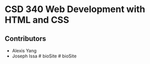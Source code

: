 # CSD 340 Web Development with HTML and CSS
## Contributors
  - Alexis Yang
  - Joseph Issa
#   b i o S i t e  
 #   b i o S i t e  
 